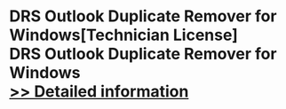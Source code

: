 # DRS Outlook Duplicate Remover for Windows[Technician License]<br />DRS Outlook Duplicate Remover for Windows<br />[>> Detailed information](https://secure.shareit.com/shareit/product.html?productid=301004417&affiliateid=200057808)